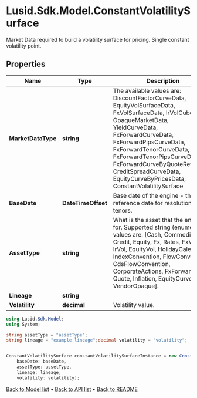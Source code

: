 # Lusid.Sdk.Model.ConstantVolatilitySurface
Market Data required to build a volatility surface for pricing.  Single constant volatility point.

## Properties

Name | Type | Description | Notes
------------ | ------------- | ------------- | -------------
**MarketDataType** | **string** | The available values are: DiscountFactorCurveData, EquityVolSurfaceData, FxVolSurfaceData, IrVolCubeData, OpaqueMarketData, YieldCurveData, FxForwardCurveData, FxForwardPipsCurveData, FxForwardTenorCurveData, FxForwardTenorPipsCurveData, FxForwardCurveByQuoteReference, CreditSpreadCurveData, EquityCurveByPricesData, ConstantVolatilitySurface | 
**BaseDate** | **DateTimeOffset** | Base date of the engine - this is the reference date for resolution of tenors. | 
**AssetType** | **string** | What is the asset that the engine is for.  Supported string (enumeration) values are: [Cash, Commodity, Credit, Equity, Fx, Rates, FxVol, IrVol, EquityVol, HolidayCalendar, IndexConvention, FlowConvention, CdsFlowConvention, CorporateActions, FxForwards, Quote, Inflation, EquityCurve, All, VendorOpaque]. | 
**Lineage** | **string** |  | [optional] 
**Volatility** | **decimal** | Volatility value. | 

```csharp
using Lusid.Sdk.Model;
using System;

string assetType = "assetType";
string lineage = "example lineage";decimal volatility = "volatility";


ConstantVolatilitySurface constantVolatilitySurfaceInstance = new ConstantVolatilitySurface(
    baseDate: baseDate,
    assetType: assetType,
    lineage: lineage,
    volatility: volatility);
```

[Back to Model list](../README.md#documentation-for-models) &#8226; [Back to API list](../README.md#documentation-for-api-endpoints) &#8226; [Back to README](../README.md)
